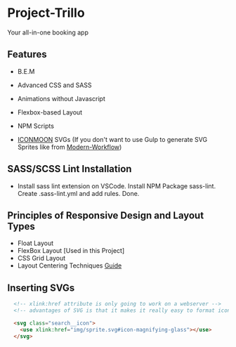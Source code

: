 # Project-Trillo

Your all-in-one booking app

## Features

- B.E.M

- Advanced CSS and SASS

- Animations without Javascript

- Flexbox-based Layout

- NPM Scripts

- [ICONMOON](https://icomoon.io/app) SVGs (If you don't want to use Gulp to generate SVG Sprites
  like from [Modern-Workflow](https://github.com/barryblando/modern-workflow))

## SASS/SCSS Lint Installation

- Install sass lint extension on VSCode. Install NPM Package sass-lint. Create .sass-lint.yml and add rules. Done.

## Principles of Responsive Design and Layout Types

- Float Layout
- FlexBox Layout [Used in this Project]
- CSS Grid Layout
- Layout Centering Techniques [Guide](https://dev.to/alanfall/css-layout-centering-techniques--608)

## Inserting SVGs

```html
  <!-- xlink:href attribute is only going to work on a webserver -->
  <!-- advantages of SVG is that it makes it really easy to format icons, icon fonts is really hard -->

  <svg class="search__icon">
    <use xlink:href="img/sprite.svg#icon-magnifying-glass"></use>
  </svg>
```